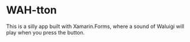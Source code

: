 # WAH-tton

This is a silly app built with Xamarin.Forms, where a sound of Waluigi will play when you press the button.
